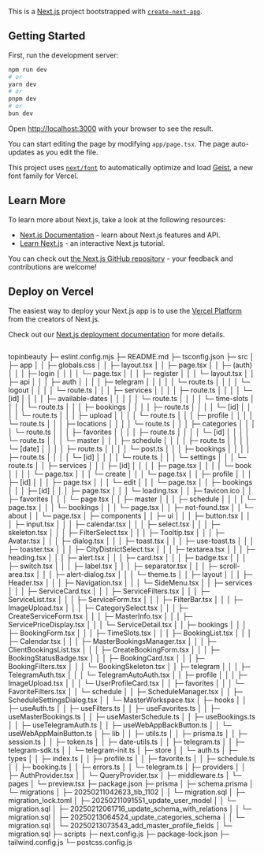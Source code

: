 This is a [Next.js](https://nextjs.org) project bootstrapped with [`create-next-app`](https://nextjs.org/docs/app/api-reference/cli/create-next-app).

## Getting Started

First, run the development server:

```bash
npm run dev
# or
yarn dev
# or
pnpm dev
# or
bun dev
```

Open [http://localhost:3000](http://localhost:3000) with your browser to see the result.

You can start editing the page by modifying `app/page.tsx`. The page auto-updates as you edit the file.

This project uses [`next/font`](https://nextjs.org/docs/app/building-your-application/optimizing/fonts) to automatically optimize and load [Geist](https://vercel.com/font), a new font family for Vercel.

## Learn More

To learn more about Next.js, take a look at the following resources:

- [Next.js Documentation](https://nextjs.org/docs) - learn about Next.js features and API.
- [Learn Next.js](https://nextjs.org/learn) - an interactive Next.js tutorial.

You can check out [the Next.js GitHub repository](https://github.com/vercel/next.js) - your feedback and contributions are welcome!

## Deploy on Vercel

The easiest way to deploy your Next.js app is to use the [Vercel Platform](https://vercel.com/new?utm_medium=default-template&filter=next.js&utm_source=create-next-app&utm_campaign=create-next-app-readme) from the creators of Next.js.

Check out our [Next.js deployment documentation](https://nextjs.org/docs/app/building-your-application/deploying) for more details.

```

```
topinbeauty
├─ eslint.config.mjs
├─ README.md
├─ tsconfig.json
├─ src
│  ├─ app
│  │  ├─ globals.css
│  │  ├─ layout.tsx
│  │  ├─ page.tsx
│  │  ├─ (auth)
│  │  │  ├─ login
│  │  │  │  └─ page.tsx
│  │  │  ├─ register
│  │  │  └─ layout.tsx
│  │  ├─ api
│  │  │  ├─ auth
│  │  │  │  ├─ telegram
│  │  │  │  │  └─ route.ts
│  │  │  │  └─ logout
│  │  │  │     └─ route.ts
│  │  │  ├─ services
│  │  │  │  ├─ route.ts
│  │  │  │  └─ [id]
│  │  │  │     ├─ available-dates
│  │  │  │     │  └─ route.ts
│  │  │  │     └─ time-slots
│  │  │  │        └─ route.ts
│  │  │  ├─ bookings
│  │  │  │  ├─ route.ts
│  │  │  │  └─ [id]
│  │  │  │     └─ route.ts
│  │  │  ├─ upload
│  │  │  │  └─ route.ts
│  │  │  ├─ profile
│  │  │  │  └─ route.ts
│  │  │  ├─ locations
│  │  │  │  └─ route.ts
│  │  │  ├─ categories
│  │  │  │  └─ route.ts
│  │  │  ├─ favorites
│  │  │  │  ├─ route.ts
│  │  │  │  └─ [id]
│  │  │  │     └─ route.ts
│  │  │  └─ master
│  │  │     ├─ schedule
│  │  │     │  ├─ route.ts
│  │  │     │  └─ [date]
│  │  │     │     ├─ route.ts
│  │  │     │     └─ post.ts
│  │  │     ├─ bookings
│  │  │     │  ├─ route.ts
│  │  │     │  └─ [id]
│  │  │     │     └─ route.ts
│  │  │     └─ settings
│  │  │        └─ route.ts
│  │  ├─ services
│  │  │  ├─ [id]
│  │  │  │  ├─ page.tsx
│  │  │  │  └─ book
│  │  │  │     └─ page.tsx
│  │  │  └─ create
│  │  │     └─ page.tsx
│  │  ├─ profile
│  │  │  ├─ [id]
│  │  │  ├─ page.tsx
│  │  │  └─ edit
│  │  │     └─ page.tsx
│  │  ├─ bookings
│  │  │  ├─ [id]
│  │  │  ├─ page.tsx
│  │  │  └─ loading.tsx
│  │  ├─ favicon.ico
│  │  ├─ favorites
│  │  │  └─ page.tsx
│  │  ├─ master
│  │  │  ├─ schedule
│  │  │  │  └─ page.tsx
│  │  │  └─ bookings
│  │  │     └─ page.tsx
│  │  ├─ not-found.tsx
│  │  └─ about
│  │     └─ page.tsx
│  ├─ components
│  │  ├─ ui
│  │  │  ├─ button.tsx
│  │  │  ├─ input.tsx
│  │  │  ├─ calendar.tsx
│  │  │  ├─ select.tsx
│  │  │  ├─ skeleton.tsx
│  │  │  ├─ FilterSelect.tsx
│  │  │  ├─ Tooltip.tsx
│  │  │  ├─ Avatar.tsx
│  │  │  ├─ dialog.tsx
│  │  │  ├─ toast.tsx
│  │  │  ├─ use-toast.ts
│  │  │  ├─ toaster.tsx
│  │  │  ├─ CityDistrictSelect.tsx
│  │  │  ├─ textarea.tsx
│  │  │  ├─ heading.tsx
│  │  │  ├─ alert.tsx
│  │  │  ├─ card.tsx
│  │  │  ├─ badge.tsx
│  │  │  ├─ switch.tsx
│  │  │  ├─ label.tsx
│  │  │  ├─ separator.tsx
│  │  │  ├─ scroll-area.tsx
│  │  │  ├─ alert-dialog.tsx
│  │  │  └─ theme.ts
│  │  ├─ layout
│  │  │  ├─ Header.tsx
│  │  │  ├─ Navigation.tsx
│  │  │  └─ SideMenu.tsx
│  │  ├─ services
│  │  │  ├─ ServiceCard.tsx
│  │  │  ├─ ServiceFilters.tsx
│  │  │  ├─ ServiceList.tsx
│  │  │  ├─ ServiceForm.tsx
│  │  │  ├─ FilterBar.tsx
│  │  │  ├─ ImageUpload.tsx
│  │  │  ├─ CategorySelect.tsx
│  │  │  ├─ CreateServiceForm.tsx
│  │  │  ├─ MasterInfo.tsx
│  │  │  ├─ ServicePriceDisplay.tsx
│  │  │  └─ ServiceDetail.tsx
│  │  ├─ bookings
│  │  │  ├─ BookingForm.tsx
│  │  │  ├─ TimeSlots.tsx
│  │  │  ├─ BookingList.tsx
│  │  │  ├─ Calendar.tsx
│  │  │  ├─ MasterBookingsManager.tsx
│  │  │  ├─ ClientBookingsList.tsx
│  │  │  ├─ CreateBookingForm.tsx
│  │  │  ├─ BookingStatusBadge.tsx
│  │  │  ├─ BookingCard.tsx
│  │  │  ├─ BookingFilters.tsx
│  │  │  └─ BookingSkeleton.tsx
│  │  ├─ telegram
│  │  │  ├─ TelegramAuth.tsx
│  │  │  └─ TelegramAutoAuth.tsx
│  │  ├─ profile
│  │  │  ├─ ImageUpload.tsx
│  │  │  └─ UserProfileCard.tsx
│  │  ├─ favorites
│  │  │  └─ FavoriteFilters.tsx
│  │  └─ schedule
│  │     ├─ ScheduleManager.tsx
│  │     ├─ ScheduleSettingsDialog.tsx
│  │     └─ MasterWorkspace.tsx
│  ├─ hooks
│  │  ├─ useAuth.ts
│  │  ├─ useFilters.ts
│  │  ├─ useFavorites.ts
│  │  ├─ useMasterBookings.ts
│  │  ├─ useMasterSchedule.ts
│  │  ├─ useBookings.ts
│  │  ├─ useTelegramAuth.ts
│  │  ├─ useWebAppBackButton.ts
│  │  └─ useWebAppMainButton.ts
│  ├─ lib
│  │  ├─ utils.ts
│  │  ├─ prisma.ts
│  │  ├─ session.ts
│  │  ├─ token.ts
│  │  ├─ date-utils.ts
│  │  ├─ telegram.ts
│  │  ├─ telegram-sdk.ts
│  │  └─ telegram-init.ts
│  ├─ store
│  │  └─ auth.ts
│  ├─ types
│  │  ├─ index.ts
│  │  ├─ profile.ts
│  │  ├─ favorite.ts
│  │  ├─ schedule.ts
│  │  ├─ booking.ts
│  │  ├─ errors.ts
│  │  └─ telegram.ts
│  ├─ providers
│  │  ├─ AuthProvider.tsx
│  │  └─ QueryProvider.tsx
│  ├─ middleware.ts
│  └─ pages
│     └─ preview.tsx
├─ package.json
├─ prisma
│  ├─ schema.prisma
│  └─ migrations
│     ├─ 20250211042623_tib_1102
│     │  └─ migration.sql
│     ├─ migration_lock.toml
│     ├─ 20250211091551_update_user_model
│     │  └─ migration.sql
│     ├─ 20250212061716_update_schema_with_relations
│     │  └─ migration.sql
│     ├─ 20250213064524_update_categories_schema
│     │  └─ migration.sql
│     └─ 20250213073543_add_master_profile_fields
│        └─ migration.sql
├─ scripts
├─ next.config.js
├─ package-lock.json
├─ tailwind.config.js
└─ postcss.config.js

```